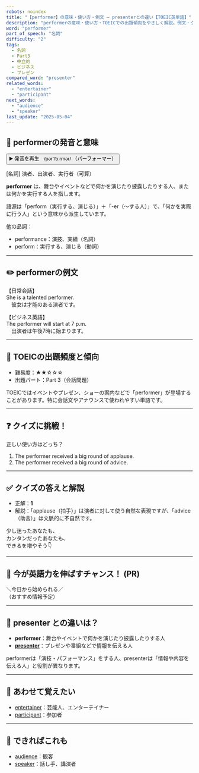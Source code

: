 ```yaml
---
robots: noindex
title: "【performer】の意味・使い方・例文 ― presenterとの違い【TOEIC英単語】"
description: "performerの意味・使い方・TOEICでの出題傾向をやさしく解説。例文・クイズ付きでpresenterとの違いもわかりやすく学べます。"
word: "performer"
part_of_speech: "名詞"
difficulty: "2"
tags:
  - 名詞
  - Part3
  - 中立的
  - ビジネス
  - プレゼン
compared_word: "presenter"
related_words:
  - "entertainer"
  - "participant"
next_words:
  - "audience"
  - "speaker"
last_update: "2025-05-04"
---
```


## 🔰 performerの発音と意味

<button class="play-audio" onclick="playTTS('performer')">
  <span class="play-audio-main">
    ▶️ 発音を再生　/pərˈfɔːrmər/
  </span>
  <span class="play-audio-sub">
    （パーフォーマー）
  </span>
</button>

[名詞] 演者、出演者、実行者（可算）

**performer** は、舞台やイベントなどで何かを演じたり披露したりする人、または何かを実行する人を指します。

語源は「perform（実行する、演じる）」＋「-er（～する人）」で、「何かを実際に行う人」という意味から派生しています。

他の品詞：  
- performance：演技、実績（名詞）
- perform：実行する、演じる（動詞）

---

## ✏️ performerの例文

【日常会話】  
She is a talented performer.  
　彼女は才能のある演者です。

【ビジネス英語】  
The performer will start at 7 p.m.  
　出演者は午後7時に始まります。

---

## 🎯 TOEICの出題頻度と傾向

- 難易度：★★☆☆☆
- 出題パート：Part 3（会話問題）

TOEICではイベントやプレゼン、ショーの案内などで「performer」が登場することがあります。特に会話文やアナウンスで使われやすい単語です。

---

## ❓ クイズに挑戦！

正しい使い方はどっち？

1. The performer received a big round of applause.  
2. The performer received a big round of advice.

---

## ✅ クイズの答えと解説

- 正解：**1**
- 解説：「applause（拍手）」は演者に対して使う自然な表現ですが、「advice（助言）」は文脈的に不自然です。

少し迷ったあなたも、  
カンタンだったあなたも、  
できるを増やそう👇️

---

## 🚀 今が英語力を伸ばすチャンス！ (PR)

<div class="info-center">
＼今日から始められる／<br>  
（おすすめ情報予定）
</div>

---

## 🤔  presenter との違いは？

- **performer**：舞台やイベントで何かを演じたり披露したりする人
- **[presenter](/presenter)**：プレゼンや番組などで情報を伝える人

performerは「演技・パフォーマンス」をする人、presenterは「情報や内容を伝える人」と役割が異なります。

---

## 🧩 あわせて覚えたい

- [entertainer](/entertainer)：芸能人、エンターテイナー
- [participant](/participant)：参加者

---

## 📖 できればこれも

- [audience](/audience)：観客
- [speaker](/speaker)：話し手、講演者

<!-- cvid: aid24_bid10 -->

